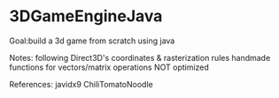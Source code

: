 # 3DGameEngineJava

Goal:build a 3d game from scratch using java

Notes:
  following Direct3D's coordinates & rasterization rules
  handmade functions for vectors/matrix operations
  NOT optimized

References: 
  javidx9
  ChiliTomatoNoodle
